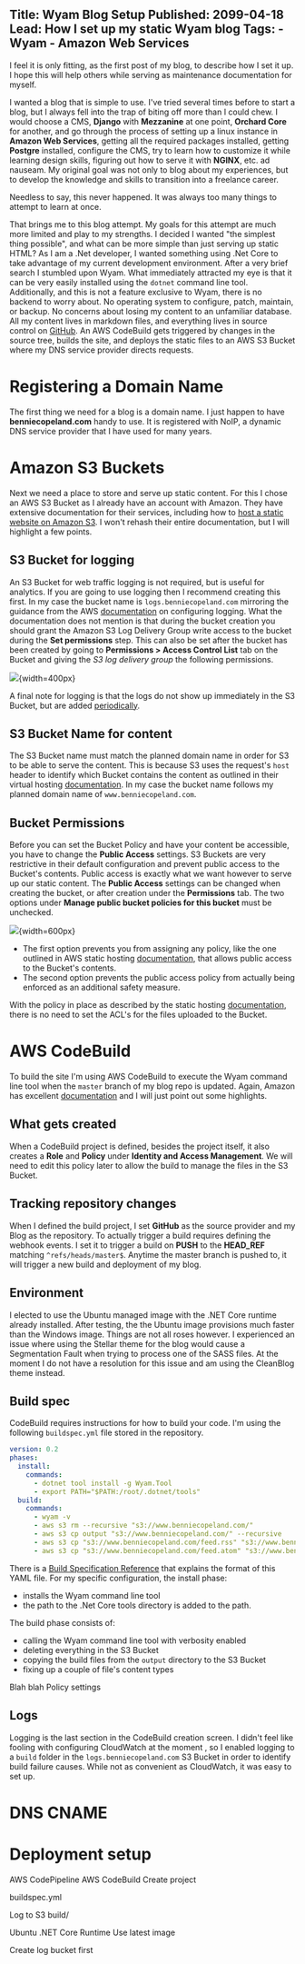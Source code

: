Title: Wyam Blog Setup
Published: 2099-04-18
Lead: How I set up my static Wyam blog
Tags:
    - Wyam
    - Amazon Web Services
---
I feel it is only fitting, as the first post of my blog, to describe how I set it up. I hope this will help others while
serving as maintenance documentation for myself.

I wanted a blog that is simple to use. I've tried several times before to start a blog, but I always fell into the trap
of biting off more than I could chew. I would choose a CMS, **Django** with **Mezzanine** at one point, **Orchard Core** for another, and go through
the process of setting up a linux instance in **Amazon Web Services**, getting all the required packages installed, getting
**Postgre** installed, configure the CMS, try to learn how to customize it while learning design skills, figuring out how
to serve it with **NGINX**, etc. ad nauseam. My original goal was not only to blog about my experiences, but to develop the knowledge and
skills to transition into a freelance career.

Needless to say, this never happened. It was always too many things to attempt to learn at once.

That brings me to this blog attempt. My goals for this attempt are much more limited and play to my strengths. I decided
I wanted "the simplest thing possible", and what can be more simple than just serving up static HTML? As I am a .Net
developer, I wanted something using .Net Core to take advantage of my current development environment. After a very brief search I
stumbled upon Wyam. What immediately attracted my eye is that it can be very easily installed using the `dotnet` command line tool.
Additionally, and this is not a
feature exclusive to Wyam, there is no backend to worry about. No operating system to configure, patch, maintain, or backup. No
concerns about losing my content to an unfamiliar database. All my content lives in markdown files, and everything lives
in source control on [GitHub](https://github.com/BennieCopeland/Blog). An AWS CodeBuild gets triggered by changes in the source tree, builds the site, and deploys the
static files to an AWS S3 Bucket where my DNS service provider directs requests.

# Registering a Domain Name

The first thing we need for a blog is a domain name. I just happen to have **benniecopeland.com** handy to use. It is registered
with NoIP, a dynamic DNS service provider that I have used for many years.

# Amazon S3 Buckets

Next we need a place to store and serve up static content. For this I chose an AWS S3 Bucket as I already have an account
with Amazon. They have extensive documentation for their services, including how to [host a static website on Amazon S3](https://docs.aws.amazon.com/AmazonS3/latest/dev/WebsiteHosting.html).
I won't rehash their entire documentation, but I will highlight a few points.

## S3 Bucket for logging

An S3 Bucket for web traffic logging is not required, but is useful for analytics. If you are going to use logging
then I recommend creating this first. In my case the bucket name is `logs.benniecopeland.com` mirroring the guidance from the
AWS [documentation](https://docs.aws.amazon.com/AmazonS3/latest/dev/LoggingWebsiteTraffic.html) on configuring logging.
What the documentation does not mention is that during the bucket creation you should grant the Amazon S3 Log Delivery
Group write access to the bucket during the **Set permissions** step. This can also be set after the bucket has been
created by going to **Permissions > Access Control List** tab on the Bucket and giving the *S3 log delivery group* the following
permissions.

![](images/s3-log-bucket-log-delivery-group-permissions.png){width=400px}

A final note for logging is that the logs do not show up immediately in the S3 Bucket, but are added [periodically](https://docs.aws.amazon.com/AmazonS3/latest/dev/ServerLogs.html#how-logs-delivered).

## S3 Bucket Name for content

The S3 Bucket name must match the planned domain name in order for S3 to be able to serve the content. This is because S3 uses
the request's `host` header to identify which Bucket contains the content as outlined in their virtual hosting
[documentation](https://docs.aws.amazon.com/AmazonS3/latest/dev/VirtualHosting.html#VirtualHostingCustomURLs).
In my case the bucket name follows my planned domain name of `www.benniecopeland.com`.

## Bucket Permissions

Before you can set the Bucket Policy and have your content be accessible, you have to change the **Public Access** settings. S3 Buckets
are very restrictive in their default configuration and prevent public access to the Bucket's contents. Public access is exactly
what we want however to serve up our static content. The **Public Access** settings can be changed when
creating the bucket, or after creation under the **Permissions** tab. The two options under **Manage public bucket policies
for this bucket** must be unchecked.

![](images/s3-bucket-public-access-settings-for-static-websites.png){width=600px}

* The first option prevents you from assigning any policy, like the one outlined in AWS static hosting
[documentation](https://docs.aws.amazon.com/AmazonS3/latest/dev/WebsiteAccessPermissionsReqd.html), that allows public
access to the Bucket's contents.
* The second option prevents the public access policy from actually being enforced as an additional safety measure.

With the policy in place as described by the static hosting
[documentation](https://docs.aws.amazon.com/AmazonS3/latest/dev/WebsiteAccessPermissionsReqd.html),
there is no need to set the ACL's for the files uploaded to the Bucket.

# AWS CodeBuild

To build the site I'm using AWS CodeBuild to execute the Wyam command line tool when the `master` branch of my blog
repo is updated. Again, Amazon has excellent [documentation](https://docs.aws.amazon.com/codebuild/latest/userguide/create-project.html)
and I will just point out some highlights.

## What gets created

When a CodeBuild project is defined, besides the project itself, it also creates a **Role** and **Policy** under
**Identity and Access Management**. We will need to edit this policy later to allow the build to manage the files in the
S3 Bucket.

## Tracking repository changes

When I defined the build project, I set **GitHub** as the source provider and my Blog as the repository. To actually trigger
a build requires defining the webhook events. I set it to trigger a build on **PUSH** to the **HEAD_REF** matching
`^refs/heads/master$`. Anytime the master branch is pushed to, it will trigger a new build and deployment of my blog. 


## Environment

I elected to use the Ubuntu managed image with the .NET Core runtime already installed. After testing, the the Ubuntu image
provisions much faster than the Windows image. Things are not all roses however. I experienced an issue where using the
Stellar theme for the blog would cause a Segmentation Fault when trying to process one of the SASS files. At the moment
I do not have a resolution for this issue and am using the CleanBlog theme instead.

## Build spec

CodeBuild requires instructions for how to build your code. I'm using the following `buildspec.yml` file stored in the repository.

```yaml
version: 0.2
phases:
  install:
    commands:
      - dotnet tool install -g Wyam.Tool
      - export PATH="$PATH:/root/.dotnet/tools"
  build:
    commands:
      - wyam -v
      - aws s3 rm --recursive "s3://www.benniecopeland.com/"
      - aws s3 cp output "s3://www.benniecopeland.com/" --recursive
      - aws s3 cp "s3://www.benniecopeland.com/feed.rss" "s3://www.benniecopeland.com/feed.rss" --content-type "application/xml" --metadata-directive REPLACE
      - aws s3 cp "s3://www.benniecopeland.com/feed.atom" "s3://www.benniecopeland.com/feed.atom" --content-type "application/xml" --metadata-directive REPLACE
``` 

There is a [Build Specification Reference](https://docs.aws.amazon.com/codebuild/latest/userguide/build-spec-ref.html) that
explains the format of this YAML file. For my specific configuration, the install phase:
* installs the Wyam command line tool
* the path to the .Net Core tools directory is added to the path.

The build phase consists of:
* calling the Wyam command line tool with verbosity enabled
* deleting everything in the S3 Bucket
* copying the build files from the `output` directory to the S3 Bucket
* fixing up a couple of file's content types

Blah blah Policy settings

## Logs

Logging is the last section in the CodeBuild creation screen. I didn't feel like fooling with configuring CloudWatch at the moment
, so I enabled logging to a `build` folder in the `logs.benniecopeland.com` S3 Bucket in order to identify build failure causes. While
not as convenient as CloudWatch, it was easy to set up.

# DNS CNAME

# Deployment setup

AWS CodePipeline
AWS CodeBuild Create project

buildspec.yml

Log to S3 build/

Ubuntu
.NET Core Runtime
Use latest image


Create log bucket first